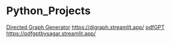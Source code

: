 # Python_Projects
[Directed Graph Generator](https://digraph.streamlit.app/) https://digraph.streamlit.app/
[pdfGPT](https://pdfgptbysagar.streamlit.app/) https://pdfgptbysagar.streamlit.app/
